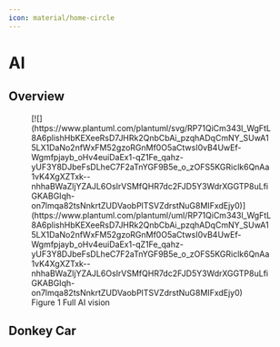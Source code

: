 ```yaml
---
icon: material/home-circle
---
```

# AI

## Overview

<figure markdown="span">
  [![](https://www.plantuml.com/plantuml/svg/RP71QiCm343l_WgFtL8A6plishHbKEXeeRsD7JHRk2QnbCbAi_pzqhADqCmNY_SUwA15LX1DaNo2nfWxFM52gzoRGnMf0O5aCtwsI0vB4UwEf-Wgmfpjayb_oHv4euiDaEx1-qZ1Fe_qahz-yUF3Y8DJbeFsDLheC7F2aTnYGF9B5e_o_zOFS5KGRiclk6QnAa1vK4XgXZTxk--nhhaBWaZljYZAJL6OsIrVSMfQHR7dc2FJD5Y3WdrXGGTP8uLfiGKABGIqh-on7lmqa82tsNnkrtZUDVaobPlTSVZdrstNuG8MIFxdEjy0)](https://www.plantuml.com/plantuml/uml/RP71QiCm343l_WgFtL8A6plishHbKEXeeRsD7JHRk2QnbCbAi_pzqhADqCmNY_SUwA15LX1DaNo2nfWxFM52gzoRGnMf0O5aCtwsI0vB4UwEf-Wgmfpjayb_oHv4euiDaEx1-qZ1Fe_qahz-yUF3Y8DJbeFsDLheC7F2aTnYGF9B5e_o_zOFS5KGRiclk6QnAa1vK4XgXZTxk--nhhaBWaZljYZAJL6OsIrVSMfQHR7dc2FJD5Y3WdrXGGTP8uLfiGKABGIqh-on7lmqa82tsNnkrtZUDVaobPlTSVZdrstNuG8MIFxdEjy0)
  <figcaption>Figure 1 Full AI vision</figcaption>
</figure>



## Donkey Car